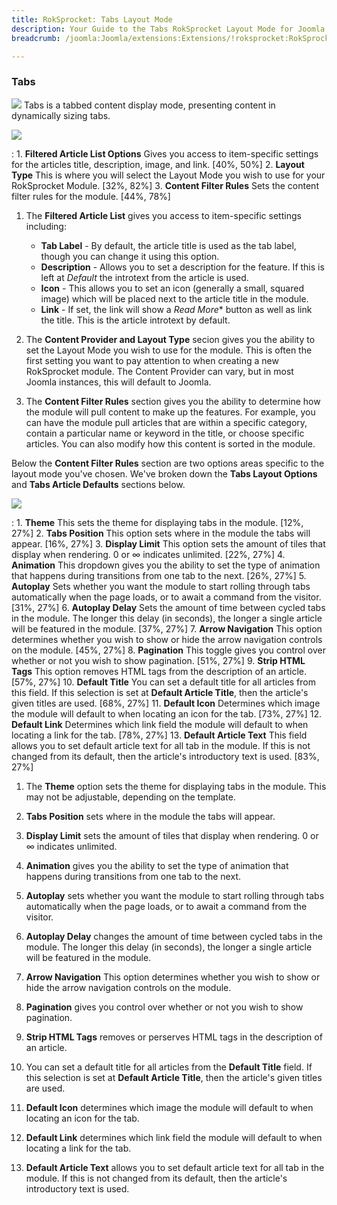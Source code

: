 ```yaml
---
title: RokSprocket: Tabs Layout Mode
description: Your Guide to the Tabs RokSprocket Layout Mode for Joomla
breadcrumb: /joomla:Joomla/extensions:Extensions/!roksprocket:RokSprocket

---
```


### Tabs
![][tabs]
Tabs is a tabbed content display mode, presenting content in dynamically sizing tabs.

![][tabs_1]

:   1. **Filtered Article List Options** Gives you access to item-specific settings for the articles title, description, image, and link. [40%, 50%]
    2. **Layout Type** This is where you will select the Layout Mode you wish to use for your RokSprocket Module. [32%, 82%]
    3. **Content Filter Rules** Sets the content filter rules for the module. [44%, 78%]

1. The **Filtered Article List** gives you access to item-specific settings including:

    * **Tab Label** - By default, the article title is used as the tab label, though you can change it using this option.
    * **Description** - Allows you to set a description for the feature. If this is left at *Default* the introtext from the article is used. 
    * **Icon** - This allows you to set an icon (generally a small, squared image) which will be placed next to the article title in the module.
    * **Link** - If set, the link will show a *Read More** button as well as link the title. This is the article introtext by default.

2. The **Content Provider and Layout Type** secion gives you the ability to set the Layout Mode you wish to use for the module. This is often the first setting you want to pay attention to when creating a new RokSprocket module. The Content Provider can vary, but in most Joomla instances, this will default to Joomla.

3. The **Content Filter Rules** section gives you the ability to determine how the module will pull content to make up the features. For example, you can have the module pull articles that are within a specific category, contain a particular name or keyword in the title, or choose specific articles. You can also modify how this content is sorted in the module.

Below the **Content Filter Rules** section are two options areas specific to the layout mode you've chosen. We've broken down the **Tabs Layout Options** and **Tabs Article Defaults** sections below.

![][tabs_2]

:   1. **Theme** This sets the theme for displaying tabs in the module. [12%, 27%]
    2. **Tabs Position** This option sets where in the module the tabs will appear. [16%, 27%]
    3. **Display Limit** This option sets the amount of tiles that display when rendering. 0 or ∞ indicates unlimited. [22%, 27%]
    4. **Animation**  This dropdown gives you the ability to set the type of animation that happens during transitions from one tab to the next. [26%, 27%]
    5. **Autoplay** Sets whether you want the module to start rolling through tabs automatically when the page loads, or to await a command from the visitor. [31%, 27%]
    6. **Autoplay Delay** Sets the amount of time between cycled tabs in the module. The longer this delay (in seconds), the longer a single article will be featured in the module. [37%, 27%]
    7. **Arrow Navigation** This option determines whether you wish to show or hide the arrow navigation controls on the module. [45%, 27%]
    8. **Pagination** This toggle gives you control over whether or not you wish to show pagination. [51%, 27%]
    9.  **Strip HTML Tags** This option removes HTML tags from the description of an article. [57%, 27%]
    10. **Default Title** You can set a default title for all articles from this field. If this selection is set at **Default Article Title**, then the article's given titles are used.  [68%, 27%]
    11. **Default Icon** Determines which image the module will default to when locating an icon for the tab. [73%, 27%]
    12. **Default Link** Determines which link field the module will default to when locating a link for the tab. [78%, 27%]
    13. **Default Article Text** This field allows you to set default article text for all tab in the module. If this is not changed from its default, then the article's introductory text is used. [83%, 27%]

1. The **Theme** option sets the theme for displaying tabs in the module. This may not be adjustable, depending on the template.

2. **Tabs Position** sets where in the module the tabs will appear. 

3. **Display Limit** sets the amount of tiles that display when rendering. 0 or ∞ indicates unlimited.

4. **Animation** gives you the ability to set the type of animation that happens during transitions from one tab to the next. 

5. **Autoplay** sets whether you want the module to start rolling through tabs automatically when the page loads, or to await a command from the visitor.

6. **Autoplay Delay** changes the amount of time between cycled tabs in the module. The longer this delay (in seconds), the longer a single article will be featured in the module.

7. **Arrow Navigation** This option determines whether you wish to show or hide the arrow navigation controls on the module.

8. **Pagination** gives you control over whether or not you wish to show pagination.

9. **Strip HTML Tags** removes or perserves HTML tags in the description of an article.

10. You can set a default title for all articles from the **Default Title** field. If this selection is set at **Default Article Title**, then the article's given titles are used.

11. **Default Icon** determines which image the module will default to when locating an icon for the tab.

12. **Default Link** determines which link field the module will default to when locating a link for the tab.

13. **Default Article Text** allows you to set default article text for all tab in the module. If this is not changed from its default, then the article's introductory text is used.

[tabs]: assets/tabs.png
[tabs_link]: tabs_mode.md
[tabs_1]: assets/tabs_1.png
[tabs_2]: assets/tabs_2.png